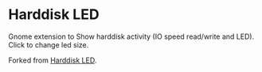 # Harddisk LED 
Gnome extension to Show harddisk activity (IO speed read/write and LED). Click to change led size.

Forked from [Harddisk LED](https://extensions.gnome.org/extension/988/harddisk-led/).
